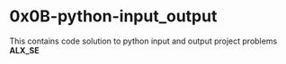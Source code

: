 # 0x0B-python-input_output
This contains code solution to python input and output project problems
<strong color="blue"> ALX_SE </strong>
